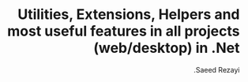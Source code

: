 ﻿<div dir="rtl">

# Utilities, Extensions, Helpers and most useful features in all projects (web/desktop) in .Net

Saeed Rezayi.